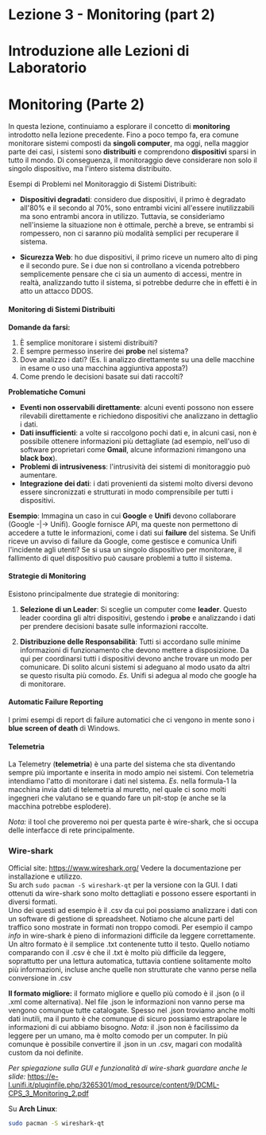 # Lezione 3 - Monitoring (part 2)

# Introduzione alle Lezioni di Laboratorio
# Monitoring (Parte 2)

In questa lezione, continuiamo a esplorare il concetto di **monitoring** introdotto nella lezione precedente. Fino a poco tempo fa, era comune monitorare sistemi composti da **singoli computer**, ma oggi, nella maggior parte dei casi, i sistemi sono **distribuiti** e comprendono **dispositivi** sparsi in tutto il mondo. Di conseguenza, il monitoraggio deve considerare non solo il singolo dispositivo, ma l'intero sistema distribuito.

Esempi di Problemi nel Monitoraggio di Sistemi Distribuiti:

- **Dispositivi degradati**: considero due dispositivi, il primo è degradato all'80% e il secondo al 70%, sono entrambi vicini all'essere inutilizzabili ma sono entrambi ancora in utilizzo. Tuttavia, se consideriamo nell'insieme la situazione non è ottimale, perchè a breve, se entrambi si rompessero, non ci saranno più modalità semplici per recuperare il sistema.

- **Sicurezza Web**: ho due dispositivi, il primo riceve un numero alto di ping e il secondo pure. Se i due non si controllano a vicenda potrebbero semplicemente pensare che ci sia un aumento di accessi, mentre in realtà, analizzando tutto il sistema, si potrebbe dedurre che in effetti è in atto un attacco DDOS.

#### Monitoring di Sistemi Distribuiti
**Domande da farsi:**
1. È semplice monitorare i sistemi distribuiti?
2. È sempre permesso inserire dei **probe** nel sistema?
3. Dove analizzo i dati? (Es. li analizzo direttamente su una delle macchine in esame o uso una macchina aggiuntiva apposta?)
4. Come prendo le decisioni basate sui dati raccolti?

 **Problematiche Comuni**
- **Eventi non osservabili direttamente**: alcuni eventi possono non essere rilevabili direttamente e richiedono dispositivi che analizzano in dettaglio i dati.
- **Dati insufficienti**: a volte si raccolgono pochi dati e, in alcuni casi, non è possibile ottenere informazioni più dettagliate (ad esempio, nell'uso di software proprietari come **Gmail**, alcune informazioni rimangono una **black box**).
- **Problemi di intrusiveness**: l'intrusività dei sistemi di monitoraggio può aumentare.
- **Integrazione dei dati**: i dati provenienti da sistemi molto diversi devono essere sincronizzati e strutturati in modo comprensibile per tutti i dispositivi.

**Esempio**:
Immagina un caso in cui **Google** e **Unifi** devono collaborare (Google -|-> Unifi). Google fornisce API, ma queste non permettono di accedere a tutte le informazioni, come i dati sui **failure** del sistema. Se Unifi riceve un avviso di failure da Google, come gestisce e comunica Unifi l'incidente agli utenti? Se si usa un singolo dispositivo per monitorare, il fallimento di quel dispositivo può causare problemi a tutto il sistema.
#### Strategie di Monitoring
Esistono principalmente due strategie di monitoring:

1. **Selezione di un Leader**: Si sceglie un computer come **leader**. Questo leader coordina gli altri dispositivi, gestendo i **probe** e analizzando i dati per prendere decisioni basate sulle informazioni raccolte.

2. **Distribuzione delle Responsabilità**: Tutti si accordano sulle minime informazioni di funzionamento che devono mettere a disposizione. Da qui per coordinarsi tutti i dispositivi devono anche trovare un modo per comunicare. Di solito alcuni sistemi si adeguano al modo usato da altri se questo risulta più comodo. *Es.* Unifi si adegua al modo che google ha di monitorare.

#### Automatic Failure Reporting
I primi esempi di report di failure automatici che ci vengono in mente sono i **blue screen of death** di Windows.

#### Telemetria
La Telemetry (**telemetria**) è una parte del sistema che sta diventando sempre più importante e inserita in modo ampio nei sistemi. Con telemetria intendiamo l'atto di monitorare i dati nel sistema. *Es.* nella formula-1 la macchina invia dati di telemetria al muretto, nel quale ci sono molti ingegneri che valutano se e quando fare un pit-stop (e anche se la macchina potrebbe esplodere).

*Nota:* il tool che proveremo noi per questa parte è wire-shark, che si occupa delle interfacce di rete principalmente.

### Wire-shark

Official site: https://www.wireshark.org/
Vedere la documentazione per installazione e utilizzo.  
Su arch `sudo pacman -S wireshark-qt` per la versione con la GUI.
I dati ottenuti da wire-shark sono molto dettagliati e possono essere esportanti in diversi formati.  
Uno dei questi ad esempio è il .csv da cui poi possiamo analizzare i dati con un software di gestione di spreadsheet. Notiamo che alcune parti del traffico sono mostrate in formati non troppo comodi. Per esempio il campo *info* in wire-shark è pieno di informazioni difficile da leggere correttamente.  
Un altro formato è il semplice .txt contenente tutto il testo. Quello notiamo comparando con il .csv è che il .txt è molto più difficile da leggere, soprattutto per una lettura automatica, tuttavia contiene solitamente molto più informazioni, incluse anche quelle non strutturate che vanno perse nella conversione in .csv

**Il formato migliore:** il formato migliore e quello più comodo è il .json (o il .xml come alternativa). Nel file .json le informazioni non vanno perse ma vengono comunque tutte catalogate. Spesso nel .json troviamo anche molti dati inutili, ma il punto è che comunque di sicuro possiamo estrapolare le informazioni di cui abbiamo bisogno.
*Nota:* il .json non è facilissimo da leggere per un umano, ma è molto comodo per un computer. In più comunque è possibile convertire il .json in un .csv, magari con modalità custom da noi definite.

*Per spiegazione sulla GUI e funzionalità di wire-shark guardare anche le slide:* https://e-l.unifi.it/pluginfile.php/3265301/mod_resource/content/9/DCML-CPS_3_Monitoring_2.pdf

Su **Arch Linux**:
```bash
sudo pacman -S wireshark-qt

